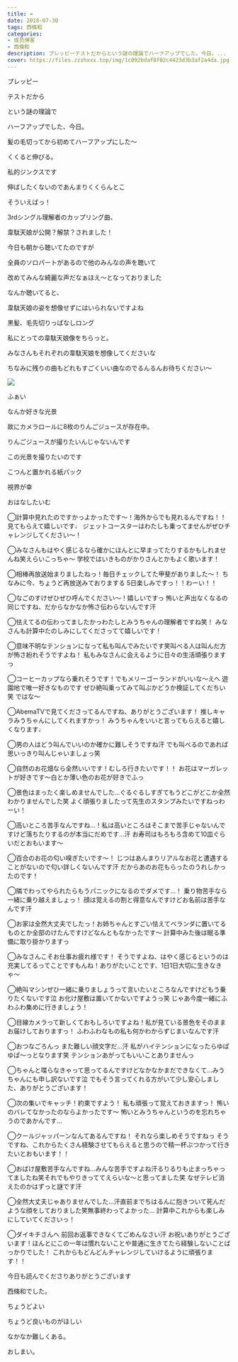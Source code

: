 ```yaml
---
title: ≖︎
date: 2018-07-30
tags: 西條和
categories: 
- 成员博客
- 西條和
description: プレッピーテストだからという謎の理論でハーフアップでした、今日。...
cover: https://files.zzzhxxx.top/img/1c092bdaf8f02c4423d3b3af2a4da.jpg 
---
```











プレッピー























テストだから















という謎の理論で





ハーフアップでした、今日。












髪の毛切ってから初めてハーフアップにした〜












くくると伸びる。







私的ジンクスです










伸ばしたくないのであんまりくくらんとこ













そういえばっ！










3rdシングル理解者のカップリング曲、








韋駄天娘が公開？解禁？されました！













今日も朝から聴いてたのですが












全員のソロパートがあるので他のみんなの声を聴いて







改めてみんな綺麗な声だなぁほえ〜となっておりました













なんか聴いてると、

韋駄天娘の姿を想像せずにはいられないですよね



















黒髪、毛先切りっぱなしロング









私にとっての韋駄天娘像をちらっと。















みなさんもそれぞれの韋駄天娘を想像してくださいな









ちなみに残りの曲もどれもすごくいい曲なのでるんるんお待ちください〜












![](https://files.zzzhxxx.top/img/1c092bdaf8f02c4423d3b3af2a4da.jpg)




ふぁい












なんか好きな光景









故にカメラロールに8枚のりんごジュースが存在中。













りんごジュースが撮りたいんじゃないんです











この光景を撮りたいのです











こつんと置かれる紙パック










視界が幸

















おはなしたいむ






◯計算中見れたのですかっよかったです〜！海外からでも見れるんですね！！見てもらえて嬉しいです♩
ジェットコースターはわたしも乗ってませんがぜひチャレンジしてください〜！






◯みなさんもはやく感じるなら確かにほんとに早まってたりするかもしれませんね笑えらいこっちゃ〜
学校ではいきものがかりさんとかもよく歌います！





◯相棒再放送始まりましたねっ！毎日チェックしてた甲斐がありました〜！
ちなみに今、ちょうど再放送みておりまする
5日楽しみですっ！！わーい！！





◯なごのすけぜひぜひ呼んでください〜！嬉しいですっ
怖いと声出なくなるの同じですね、だからなかなか怖さ伝わらないんです汗





◯怯えてるの伝わってましたかっわたしとみうちゃんの理解者ですね笑！
みなさんも計算中たのしみにしてくださってて嬉しいです！





◯意味不明なテンションになって私も叫んでみたいです笑叫べる人は叫んだ方が怖さ紛れそうですよね！
私もみなさんに会えるように日々の生活頑張りますっ







◯コーヒーカップなら乗れそうです！でもメリーゴーランドがいいな〜えへ
遊園地で唯一好きなものです
ぜひ絶叫乗ってみて叫ぶかどうか検証してくだちい笑
ではな〜





◯AbemaTVで見てくださってるんですね、ありがとうございます！
推しキャラみうちゃんにしてくれますかっ！
みうちゃんをいいと言ってもらえると嬉しくなります♩






◯男の人はどう叫んでいいのか確かに難しそうですね汗
でも叫べるのであれば思いっきり叫んじゃいましょっ笑





◯自然のお花畑なら全然いいです！むしろ行きたいです！！
お花はマーガレットが好きです〜白とか薄い色のお花が好きでふっ




◯景色はまったく楽しめませんでした…ぐるぐるしすぎてもうどこがどこか全然わかりませんでした笑
よく頑張りましたって先生のスタンプみたいですねっわーい！





◯高いところ苦手なんですね…！私は高いところはそこまで苦手じゃないんですけど落ちたりするのが本当にだめです…汗
お寿司はもろもろ含めて10皿ぐらいだとおもいます〜






◯百合のお花の匂い嗅ぎたいです〜！
じつはあんまりリアルなお花と遭遇することがないので匂い詳しくないんです汗
だからあのお花もらったのうれしかったのです！






◯隣でわってやられたらもうパニックになるのでダメです…！
乗り物苦手なら一緒に乗り越えましょっ！
顔は覚えるの割と得意なんですけどお名前は苦手なんです汗





◯お家は全然大丈夫でしたっ！お姉ちゃんとすごい怯えてベランダに置いてるものとか全部のけたんですけどなんともなかったです〜
計算中みた後は眠る準備に取り掛かりますっ






◯みなさんこそお仕事お疲れ様です！
そうですよね、はやく感じるというのは充実してるってことですもんね！ありがたいことです、1日1日大切に生きなきゃ〜







◯絶叫マシンぜひ一緒に乗りましょうって言いたいところなんですけどもう乗りたくないです泣
お化け屋敷は置いてかないですようっ笑
じゃあ今度一緒にふわふわ集めに行きましょう！





◯目線カメラって新しくておもしろいですよね！私が見ている景色をそのままお届けしておりますっ！
ふわふわなもの私も何かわからずじまいなんです汗





◯おつなごろんっ
また難しい顔文字だ…汗
私がハイテンションになったらゆぱゆぱ〜っとなります笑
テンションあがってもいいことありませんっ






◯ちゃんと喋らなきゃって思ってるんですけどなかなかまだできなくて…みうちゃんにも申し訳ないです泣
でもそう言ってくれる方がいて少し安心しました、ありがとうございます！








◯次の集いでキャッチ！約束ですよう！
私も頑張って覚えておきますっ！
怖いのバレてなかったのならよかったです〜
怖いとみうちゃんというのを忘れちゃうのであかんです…






◯クールジャッパーンなんてあるんですね！
それなら楽しめそうですねっ
そうですね、これからたくさん経験させてもらえると思うので精一杯ぶつかって行きたいとおもいます！！




◯おばけ屋敷苦手なんですね…みんな苦手ですよね汗るりるりも止まっちゃってましたね笑それでもやりきっててえらいな〜と思ってました笑
なぜテレビ消えたのかはずっと謎です汗






◯全然大丈夫じゃありませんでした…汗直前までちはるんに抱きついて死んだような顔をしておりました笑無事終わってよかった…
計算中これからも楽しみにしていてくださいっ！







◯ダイキチさんへ
前回お返事できなくてごめんなさい汗
お祝いありがとうございます！ほんとにこの一年は慣れないことや普通に生きてたら経験しないことばっかりでした！
これからもどんどんチャレンジしていけるように頑張ります！！








今日も読んでくださりありがとうございます












西條和でした。















ちょうどよい




ちょうど良いものがほしい











なかなか難しくある。










おしまい。


